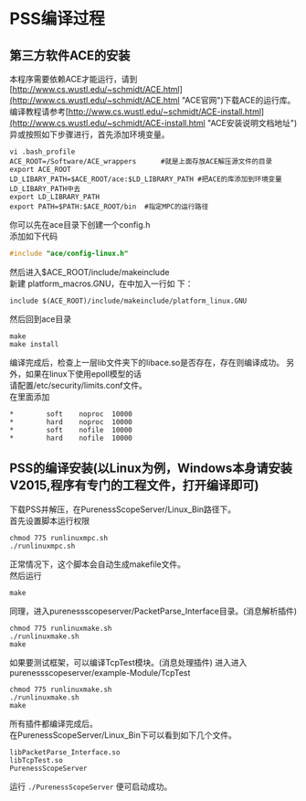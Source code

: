 # PSS编译过程

## 第三方软件ACE的安装 

本程序需要依赖ACE才能运行，请到[http://www.cs.wustl.edu/~schmidt/ACE.html](http://www.cs.wustl.edu/~schmidt/ACE.html "ACE官网")下载ACE的运行库。  
编译教程请参考[http://www.cs.wustl.edu/~schmidt/ACE-install.html](http://www.cs.wustl.edu/~schmidt/ACE-install.html "ACE安装说明文档地址")  
异或按照如下步骤进行，首先添加环境变量。  

```shell
vi .bash_profile  
ACE_ROOT=/Software/ACE_wrappers      #就是上面存放ACE解压源文件的目录  
export ACE_ROOT
LD_LIBARY_PATH=$ACE_ROOT/ace:$LD_LIBRARY_PATH #把ACE的库添加到环境变量LD_LIBARY_PATH中去
export LD_LIBRARY_PATH
export PATH=$PATH:$ACE_ROOT/bin  #指定MPC的运行路径
```

你可以先在ace目录下创建一个config.h  
添加如下代码

```cpp
#include "ace/config-linux.h"
```

然后进入$ACE_ROOT/include/makeinclude  
新建 platform_macros.GNU，在中加入一行如 下： 

```shell
include $(ACE_ROOT)/include/makeinclude/platform_linux.GNU
```

然后回到ace目录

```shell
make  
make install  
```

编译完成后，检查上一层lib文件夹下的libace.so是否存在，存在则编译成功。 
另外，如果在linux下使用epoll模型的话  
请配置/etc/security/limits.conf文件。  
在里面添加

```shell
*        soft    noproc  10000  
*        hard    noproc  10000  
*        soft    nofile  10000  
*        hard    nofile  10000
```

## PSS的编译安装(以Linux为例，Windows本身请安装V2015,程序有专门的工程文件，打开编译即可)

下载PSS并解压，在PurenessScopeServer/Linux_Bin路径下。  
首先设置脚本运行权限

```shell
chmod 775 runlinuxmpc.sh
./runlinuxmpc.sh
```

正常情况下，这个脚本会自动生成makefile文件。  
然后运行

```shell
make
```

同理，进入purenessscopeserver/PacketParse_Interface目录。(消息解析插件)

```shell
chmod 775 runlinuxmake.sh
./runlinuxmake.sh
make
```

如果要测试框架，可以编译TcpTest模块。(消息处理插件)
进入进入purenessscopeserver/example-Module/TcpTest

```shell
chmod 775 runlinuxmake.sh
./runlinuxmake.sh
make
```

所有插件都编译完成后。  
在PurenessScopeServer/Linux_Bin下可以看到如下几个文件。

```
libPacketParse_Interface.so
libTcpTest.so
PurenessScopeServer
```

运行 `./PurenessScopeServer` 便可启动成功。
